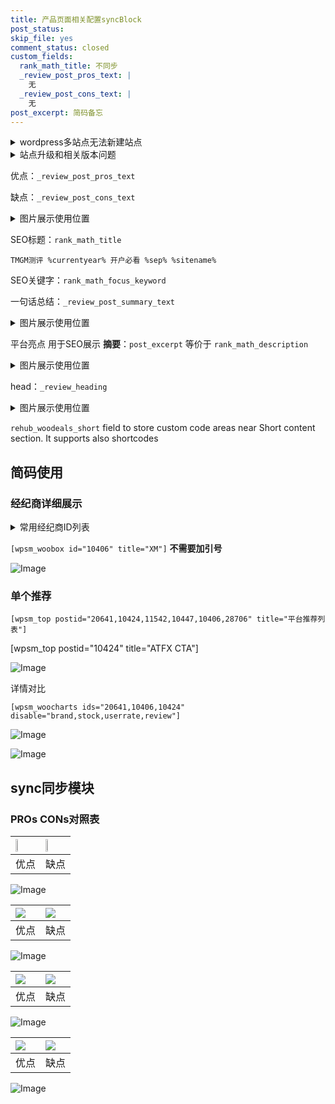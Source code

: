 ```yaml
---
title: 产品页面相关配置syncBlock
post_status: 
skip_file: yes
comment_status: closed
custom_fields:
  rank_math_title: 不同步
  _review_post_pros_text: |
    无
  _review_post_cons_text: |
    无
post_excerpt: 简码备忘
---
```

<details><summary>wordpress多站点无法新建站点</summary>

<li>和报错需要清理cookies一样的原因</li>
<li>wp-config.php里面<code>define( 'SUBDOMAIN_INSTALL', false );//子域名安装</code></li>
<li>新建子站点是用<code>define( 'SUBDOMAIN_INSTALL', true);//子域名安装</code> 完成以后，改成<code>false</code></li>
</details>

<details><summary>站点升级和相关版本问题</summary>

<p>wordpress：5.9.9
woocommerce：7.5.1
出现问题的地方：主题选项里面>><strong>Product layout >>compact style</strong></p>
<p>如何出现没有用过的字段 导致无法保存。先导出配置 然后进行修改，后面再次恢复即可。</p>
<p>出现部分字段无法显示时，需要返回默认布局后，对产品进行保存就好了。</p>
<p></p>
</details>

优点：`_review_post_pros_text`

缺点：`_review_post_cons_text`

<details><summary>图片展示使用位置</summary>

<img src="https://prod-files-secure.s3.us-west-2.amazonaws.com/39ed1227-6d7d-4570-be36-9ccd4a2c4241/f51d3d83-55d4-4bdf-9604-f37ec77ab556/Untitled.png?X-Amz-Algorithm=AWS4-HMAC-SHA256&X-Amz-Content-Sha256=UNSIGNED-PAYLOAD&X-Amz-Credential=ASIAZI2LB46646GG65IQ%2F20250330%2Fus-west-2%2Fs3%2Faws4_request&X-Amz-Date=20250330T165517Z&X-Amz-Expires=3600&X-Amz-Security-Token=IQoJb3JpZ2luX2VjECkaCXVzLXdlc3QtMiJGMEQCIDbjIV%2FLZJVQeB9xT0NogWKfamokcs0BbM51d5d%2B8rNcAiAEmee%2BIHqsjHTptvruD%2BzYm0GCd%2BcME4Xi4hVafxdegCqIBAiS%2F%2F%2F%2F%2F%2F%2F%2F%2F%2F8BEAAaDDYzNzQyMzE4MzgwNSIMkExo9XojgxGBJ5TWKtwDLdUJev7uogx2Loew5bpZMyw2vHrgsBFxbFpxYnT9Tlej9gTDdQWiWQJ54KcLoM5jBzeA9zt0TtLJtJ7zhKPBazRwftVV%2Foz9O0Qs8h9W2F3emOJgIIOlLBFqWbvjln4hTQXJ%2BPaISK165IZBs%2BxMOLtaEGE3nColt%2BVcnl%2Fj6166%2BtxBJoUhHZPTKi8x9MDVahT0M2IGFtnb285GBx9PnTmeDPSbJmMYwIRG4Abzy8ZsqdAHOv39kBCcq4s%2FPX2UkDXEhJEwBREzPlRQVL%2F5dWm21iqSgi7Df%2F0l78b6haYXF8ILd9RVc6Dop0haasqi1rjO7vDwKhTY4HNYC4kjavmvRtj85q6wH5CmVsr9u5l2zDfAn4BkgGLsOzfhMTQ%2F5lbnZSI4Qvy8hiPiXuf1tSYdvfic%2FbWaP4bAvARdFuraPoZTOymlqxzOh0tW0xO5ac9DQA3mjFvb8d%2BpIQqQhkpbycnFGy%2BgaO6cjJbywFeWzOfQTItWCaVnR%2F0JAs3HZdMVSyT6XVxG7EnRzCR0e5Oj74n6OEmja9xl2cz2MC%2BACe3E0XyavI%2Fr25sWlskV%2FqnLYH%2FdAU4cYpB4vpaqT2q0Hecqd5A%2BCuElL79JEEPAiCej9%2FoXQa9ICVcwsOylvwY6pgF9ZRDxBFLYRl9zCALeh3LEQfR3p8TtmV%2B0sZ9kqSW7pOYiRsZYpslcRqVTW%2Fe4u7iOaXBu6nkG2Y7d6XDrMU%2F64tFR6qt64cYIKcZjczgTfo1o7QnmVePIyYjXjHx7pdhPCr9sNlLjrXo%2FW8LLcstfF%2FXA3SWrOF5pdYsy6qBu%2FAnRhpnBJYlFTkQfa9vqijQoBhQ2DGO0zxC9V6gsCgNh7SPAWbUy&X-Amz-Signature=6303351f623e20ff16960c1e775793d25bd676ab88b5a40210b19c0f1952f6d7&X-Amz-SignedHeaders=host&x-id=GetObject" alt="Image">
</details>

SEO标题：`rank_math_title`

`TMGM测评 %currentyear% 开户必看 %sep% %sitename%`

SEO关键字：`rank_math_focus_keyword`

一句话总结：`_review_post_summary_text`

<details><summary>图片展示使用位置</summary>

<img src="https://prod-files-secure.s3.us-west-2.amazonaws.com/39ed1227-6d7d-4570-be36-9ccd4a2c4241/4b96a922-296c-4f4e-8630-d1c870cbce01/Untitled.png?X-Amz-Algorithm=AWS4-HMAC-SHA256&X-Amz-Content-Sha256=UNSIGNED-PAYLOAD&X-Amz-Credential=ASIAZI2LB466XKWNAU7H%2F20250330%2Fus-west-2%2Fs3%2Faws4_request&X-Amz-Date=20250330T165517Z&X-Amz-Expires=3600&X-Amz-Security-Token=IQoJb3JpZ2luX2VjECkaCXVzLXdlc3QtMiJHMEUCIECbHIxU6Fi7S%2F749XU2s7NcRSGDVldVNwHSTzWS8Tq3AiEAgukuWdhCGn9Ki3j4E0JW7lmYjNBkYtGM1hBn4k1dGYEqiAQIkv%2F%2F%2F%2F%2F%2F%2F%2F%2F%2FARAAGgw2Mzc0MjMxODM4MDUiDO%2BzRKd%2FytOA5pq8%2FCrcA2r5L3PXVV5xkzNDR4XeSP71YnS2vPep5N%2BRdf7XAgV4gHOz4lykHwpnt%2BpPqaZJOavTvJEhtsj5yEHRhb6OkCejqTZQBSovYHxcyJE35Iu7sT0xvPhwmSxrfgxse8dV39mvlb1oh0Q%2Feb%2B5D6wSn9ChF5%2BeaZAnDMYSvK0ZxS%2B9fdS%2BhANgEnuBAx07KRhJguf%2Fj2K67n7ZI0ZQKFeHZ6R33BiuVuBd82mop8f3VrfHttPKaPfLyjDm0kFVm5hZ3KBntRr6KV9IKy%2BRvmsgNFm2LR5k78T5u6jAyuhbjjWcUJkwuLSelxcgBfygozd1JIYLubibexrb36M1VgQMR1GVX9kCeS0EeM0Qjl6Q8gln3uGEdEEVVUUeUM8p0cfcuTg8IYvfpDETNT2mxgWyxBxN57pyOMaMGECrCtz7NEt1JBNuwVhS7knf7SIfpDU2GYIMQOj0gxjnUZkX388PgtpFV8qW0eWVtCeRNG6b6Yklfb6ps3MoDEZ%2B%2BStj0%2BhhkMD1ED7XQgeXnCXob%2Fgst4fSbuI109EM6977%2BzB6HD7Wb%2BrT4ybR%2Ffsv5Agj67RGzm42jJxiLNvF%2BkTe2rm%2BZbCS4ddhbvjtAsr1zWzDXGrkMK1j3Djd1WqA%2FEnNMMnspb8GOqUBrAyx%2BPl2s1vbLfGs%2Btz44ByyQxlS9kgMYnlrH4UzTpWU1IQmqhhmMFjqwVJJRM9SzxtkI%2Bf%2FFsfRv1IpVRtWn%2F9cl2%2FLTZ3%2Bjvu55SM71Il5Pz0nwAgl6p3j12ovpasSbKR%2BDDFjWZ3dr93W%2FJu4HsBS%2FiGS6YwynyGXAWtflC0Sfcr2PpT4laUQFPe%2F%2FGIrL6th1nCuzGUcRsEA2zHhSjrRMnPm&X-Amz-Signature=607067f4b06a9318fadc5fedd252239e900f7b7be949bad984e572ccde00be69&X-Amz-SignedHeaders=host&x-id=GetObject" alt="Image">
</details>

平台亮点 用于SEO展示 **摘要**：`post_excerpt`  等价于 `rank_math_description`

<details><summary>图片展示使用位置</summary>

<img src="https://prod-files-secure.s3.us-west-2.amazonaws.com/39ed1227-6d7d-4570-be36-9ccd4a2c4241/1ee11f63-b60a-4dfe-a7a7-d58ff23b5d88/Untitled.png?X-Amz-Algorithm=AWS4-HMAC-SHA256&X-Amz-Content-Sha256=UNSIGNED-PAYLOAD&X-Amz-Credential=ASIAZI2LB4663P7XJBUI%2F20250330%2Fus-west-2%2Fs3%2Faws4_request&X-Amz-Date=20250330T165517Z&X-Amz-Expires=3600&X-Amz-Security-Token=IQoJb3JpZ2luX2VjECkaCXVzLXdlc3QtMiJIMEYCIQDVkUoIlv9OQPKWmWiZJaXqn2INhq2B8gQcJjuWQW3%2BrwIhAO9qzlO6G0QjXid8718aq9JRomW7QZe77E3reBa3Ju0gKogECJL%2F%2F%2F%2F%2F%2F%2F%2F%2F%2FwEQABoMNjM3NDIzMTgzODA1IgxVviwowvDeTZEvUEAq3ANdp7opxuDM0No5Phg3ujB6JThCUmn5wmoHvC9IaS5dMwuxtya9LV5rBjDr8YOiuYDQpuTg4SbEVwnJJ1JUZEmWlXIWp7pubhUF3Xgwg0UoQ5Mnos9Rr5xWMhJlgo0MWVuloKtv4Ivj7jDwncdHIiZJbqpqkE2So7hCrDvvKf0LJM3bGg5y14NIrU8y2WhqqJbq6yCPlpDNtK6WkRLuNH%2FvgmRQyuk3Aj3r01xPVO0P3OdvuRB%2FxuCYn8hC1p0zl3zBdU09Gfy2Xqb5c7skLgmCsZ4vtIvQygrciUK9M8Ed6iY18mPUCTOod4NrLnT%2Bf968UiO7%2Fexh0V76iId4OTAOEn%2F%2FEPoaNJoQMT%2BWkWyxrUvCZgX3oWSTyMZ2tqRcDb2g9TMrGJ6d6FT29z98Tun4%2BfJiqy5CPnJIlsZdf%2FdSOH8ay9dfpeGGC0%2FPHrBsUBXidahwmwn1pRO0O6hfVv00jUv85ZB9kKGGfYBGj38THed0R%2FpVkyE9PfL4t7GSaH2K4DWlZxBD9T7m14suK0pJijAgGNpHnefWvju6RpHm3W7l0hWm46yZQBHlpIQB%2F%2FRsvXC8ua5I1s2EcjFleieXItydj4jFUE8WsbuzYAPukmBvi%2FUMIwKxBuvvhzCr7KW%2FBjqkASHEZZl3otCZv%2BDE7%2BhCz7%2Bo3wpQS9yDAxv2C1ztryNYzGTRA5nxCJLfXYpzBBGzD45n1H%2BpZ%2F9Kr9EkdIGNOIKWlbGdtyHnrS8iKL3bqu82inEgeBcZW8TbMs7dM2e%2Bewl9efJ18zRQObNG4om7td6bSjo5eEoW1%2FjQlY4ZUPG7iPvEMWeRP%2BBwkebJgVbtwTYKa4fmbw%2FWl3tFR5mPFi3cHfPq&X-Amz-Signature=e4d1f752c586df2d47a8ba73a01bfdd8cc4976dadd756276446b090273c75c1a&X-Amz-SignedHeaders=host&x-id=GetObject" alt="Image">
<img src="https://prod-files-secure.s3.us-west-2.amazonaws.com/39ed1227-6d7d-4570-be36-9ccd4a2c4241/ad4118b5-78d8-4fbe-801e-3b29b5d99c01/Untitled.png?X-Amz-Algorithm=AWS4-HMAC-SHA256&X-Amz-Content-Sha256=UNSIGNED-PAYLOAD&X-Amz-Credential=ASIAZI2LB4663P7XJBUI%2F20250330%2Fus-west-2%2Fs3%2Faws4_request&X-Amz-Date=20250330T165517Z&X-Amz-Expires=3600&X-Amz-Security-Token=IQoJb3JpZ2luX2VjECkaCXVzLXdlc3QtMiJIMEYCIQDVkUoIlv9OQPKWmWiZJaXqn2INhq2B8gQcJjuWQW3%2BrwIhAO9qzlO6G0QjXid8718aq9JRomW7QZe77E3reBa3Ju0gKogECJL%2F%2F%2F%2F%2F%2F%2F%2F%2F%2FwEQABoMNjM3NDIzMTgzODA1IgxVviwowvDeTZEvUEAq3ANdp7opxuDM0No5Phg3ujB6JThCUmn5wmoHvC9IaS5dMwuxtya9LV5rBjDr8YOiuYDQpuTg4SbEVwnJJ1JUZEmWlXIWp7pubhUF3Xgwg0UoQ5Mnos9Rr5xWMhJlgo0MWVuloKtv4Ivj7jDwncdHIiZJbqpqkE2So7hCrDvvKf0LJM3bGg5y14NIrU8y2WhqqJbq6yCPlpDNtK6WkRLuNH%2FvgmRQyuk3Aj3r01xPVO0P3OdvuRB%2FxuCYn8hC1p0zl3zBdU09Gfy2Xqb5c7skLgmCsZ4vtIvQygrciUK9M8Ed6iY18mPUCTOod4NrLnT%2Bf968UiO7%2Fexh0V76iId4OTAOEn%2F%2FEPoaNJoQMT%2BWkWyxrUvCZgX3oWSTyMZ2tqRcDb2g9TMrGJ6d6FT29z98Tun4%2BfJiqy5CPnJIlsZdf%2FdSOH8ay9dfpeGGC0%2FPHrBsUBXidahwmwn1pRO0O6hfVv00jUv85ZB9kKGGfYBGj38THed0R%2FpVkyE9PfL4t7GSaH2K4DWlZxBD9T7m14suK0pJijAgGNpHnefWvju6RpHm3W7l0hWm46yZQBHlpIQB%2F%2FRsvXC8ua5I1s2EcjFleieXItydj4jFUE8WsbuzYAPukmBvi%2FUMIwKxBuvvhzCr7KW%2FBjqkASHEZZl3otCZv%2BDE7%2BhCz7%2Bo3wpQS9yDAxv2C1ztryNYzGTRA5nxCJLfXYpzBBGzD45n1H%2BpZ%2F9Kr9EkdIGNOIKWlbGdtyHnrS8iKL3bqu82inEgeBcZW8TbMs7dM2e%2Bewl9efJ18zRQObNG4om7td6bSjo5eEoW1%2FjQlY4ZUPG7iPvEMWeRP%2BBwkebJgVbtwTYKa4fmbw%2FWl3tFR5mPFi3cHfPq&X-Amz-Signature=a3efa001052f7c5d01b9250ba30a605a546a983818abf9b3bd2d047fa994db96&X-Amz-SignedHeaders=host&x-id=GetObject" alt="Image">
<img src="https://prod-files-secure.s3.us-west-2.amazonaws.com/39ed1227-6d7d-4570-be36-9ccd4a2c4241/a38cf7c9-a79c-4b64-9e94-13589fe0758b/Untitled.png?X-Amz-Algorithm=AWS4-HMAC-SHA256&X-Amz-Content-Sha256=UNSIGNED-PAYLOAD&X-Amz-Credential=ASIAZI2LB4663P7XJBUI%2F20250330%2Fus-west-2%2Fs3%2Faws4_request&X-Amz-Date=20250330T165517Z&X-Amz-Expires=3600&X-Amz-Security-Token=IQoJb3JpZ2luX2VjECkaCXVzLXdlc3QtMiJIMEYCIQDVkUoIlv9OQPKWmWiZJaXqn2INhq2B8gQcJjuWQW3%2BrwIhAO9qzlO6G0QjXid8718aq9JRomW7QZe77E3reBa3Ju0gKogECJL%2F%2F%2F%2F%2F%2F%2F%2F%2F%2FwEQABoMNjM3NDIzMTgzODA1IgxVviwowvDeTZEvUEAq3ANdp7opxuDM0No5Phg3ujB6JThCUmn5wmoHvC9IaS5dMwuxtya9LV5rBjDr8YOiuYDQpuTg4SbEVwnJJ1JUZEmWlXIWp7pubhUF3Xgwg0UoQ5Mnos9Rr5xWMhJlgo0MWVuloKtv4Ivj7jDwncdHIiZJbqpqkE2So7hCrDvvKf0LJM3bGg5y14NIrU8y2WhqqJbq6yCPlpDNtK6WkRLuNH%2FvgmRQyuk3Aj3r01xPVO0P3OdvuRB%2FxuCYn8hC1p0zl3zBdU09Gfy2Xqb5c7skLgmCsZ4vtIvQygrciUK9M8Ed6iY18mPUCTOod4NrLnT%2Bf968UiO7%2Fexh0V76iId4OTAOEn%2F%2FEPoaNJoQMT%2BWkWyxrUvCZgX3oWSTyMZ2tqRcDb2g9TMrGJ6d6FT29z98Tun4%2BfJiqy5CPnJIlsZdf%2FdSOH8ay9dfpeGGC0%2FPHrBsUBXidahwmwn1pRO0O6hfVv00jUv85ZB9kKGGfYBGj38THed0R%2FpVkyE9PfL4t7GSaH2K4DWlZxBD9T7m14suK0pJijAgGNpHnefWvju6RpHm3W7l0hWm46yZQBHlpIQB%2F%2FRsvXC8ua5I1s2EcjFleieXItydj4jFUE8WsbuzYAPukmBvi%2FUMIwKxBuvvhzCr7KW%2FBjqkASHEZZl3otCZv%2BDE7%2BhCz7%2Bo3wpQS9yDAxv2C1ztryNYzGTRA5nxCJLfXYpzBBGzD45n1H%2BpZ%2F9Kr9EkdIGNOIKWlbGdtyHnrS8iKL3bqu82inEgeBcZW8TbMs7dM2e%2Bewl9efJ18zRQObNG4om7td6bSjo5eEoW1%2FjQlY4ZUPG7iPvEMWeRP%2BBwkebJgVbtwTYKa4fmbw%2FWl3tFR5mPFi3cHfPq&X-Amz-Signature=5a17f7ae5fead4e26bf027cfcfe154631d1c9799283fdcba5d5218592c743374&X-Amz-SignedHeaders=host&x-id=GetObject" alt="Image">
<img src="https://prod-files-secure.s3.us-west-2.amazonaws.com/39ed1227-6d7d-4570-be36-9ccd4a2c4241/7da6fc1e-d2ac-42ae-8c75-cb5749aa18f6/Untitled.png?X-Amz-Algorithm=AWS4-HMAC-SHA256&X-Amz-Content-Sha256=UNSIGNED-PAYLOAD&X-Amz-Credential=ASIAZI2LB4663P7XJBUI%2F20250330%2Fus-west-2%2Fs3%2Faws4_request&X-Amz-Date=20250330T165517Z&X-Amz-Expires=3600&X-Amz-Security-Token=IQoJb3JpZ2luX2VjECkaCXVzLXdlc3QtMiJIMEYCIQDVkUoIlv9OQPKWmWiZJaXqn2INhq2B8gQcJjuWQW3%2BrwIhAO9qzlO6G0QjXid8718aq9JRomW7QZe77E3reBa3Ju0gKogECJL%2F%2F%2F%2F%2F%2F%2F%2F%2F%2FwEQABoMNjM3NDIzMTgzODA1IgxVviwowvDeTZEvUEAq3ANdp7opxuDM0No5Phg3ujB6JThCUmn5wmoHvC9IaS5dMwuxtya9LV5rBjDr8YOiuYDQpuTg4SbEVwnJJ1JUZEmWlXIWp7pubhUF3Xgwg0UoQ5Mnos9Rr5xWMhJlgo0MWVuloKtv4Ivj7jDwncdHIiZJbqpqkE2So7hCrDvvKf0LJM3bGg5y14NIrU8y2WhqqJbq6yCPlpDNtK6WkRLuNH%2FvgmRQyuk3Aj3r01xPVO0P3OdvuRB%2FxuCYn8hC1p0zl3zBdU09Gfy2Xqb5c7skLgmCsZ4vtIvQygrciUK9M8Ed6iY18mPUCTOod4NrLnT%2Bf968UiO7%2Fexh0V76iId4OTAOEn%2F%2FEPoaNJoQMT%2BWkWyxrUvCZgX3oWSTyMZ2tqRcDb2g9TMrGJ6d6FT29z98Tun4%2BfJiqy5CPnJIlsZdf%2FdSOH8ay9dfpeGGC0%2FPHrBsUBXidahwmwn1pRO0O6hfVv00jUv85ZB9kKGGfYBGj38THed0R%2FpVkyE9PfL4t7GSaH2K4DWlZxBD9T7m14suK0pJijAgGNpHnefWvju6RpHm3W7l0hWm46yZQBHlpIQB%2F%2FRsvXC8ua5I1s2EcjFleieXItydj4jFUE8WsbuzYAPukmBvi%2FUMIwKxBuvvhzCr7KW%2FBjqkASHEZZl3otCZv%2BDE7%2BhCz7%2Bo3wpQS9yDAxv2C1ztryNYzGTRA5nxCJLfXYpzBBGzD45n1H%2BpZ%2F9Kr9EkdIGNOIKWlbGdtyHnrS8iKL3bqu82inEgeBcZW8TbMs7dM2e%2Bewl9efJ18zRQObNG4om7td6bSjo5eEoW1%2FjQlY4ZUPG7iPvEMWeRP%2BBwkebJgVbtwTYKa4fmbw%2FWl3tFR5mPFi3cHfPq&X-Amz-Signature=1fb94eaa4df1805bf2b173ed53ae61cfe15ae651d4f5b1f9456e4bb3a6aa2fd5&X-Amz-SignedHeaders=host&x-id=GetObject" alt="Image">
<img src="https://prod-files-secure.s3.us-west-2.amazonaws.com/39ed1227-6d7d-4570-be36-9ccd4a2c4241/7e97f40a-eaee-47f5-b2f9-475f96808fa7/Untitled.png?X-Amz-Algorithm=AWS4-HMAC-SHA256&X-Amz-Content-Sha256=UNSIGNED-PAYLOAD&X-Amz-Credential=ASIAZI2LB4663P7XJBUI%2F20250330%2Fus-west-2%2Fs3%2Faws4_request&X-Amz-Date=20250330T165517Z&X-Amz-Expires=3600&X-Amz-Security-Token=IQoJb3JpZ2luX2VjECkaCXVzLXdlc3QtMiJIMEYCIQDVkUoIlv9OQPKWmWiZJaXqn2INhq2B8gQcJjuWQW3%2BrwIhAO9qzlO6G0QjXid8718aq9JRomW7QZe77E3reBa3Ju0gKogECJL%2F%2F%2F%2F%2F%2F%2F%2F%2F%2FwEQABoMNjM3NDIzMTgzODA1IgxVviwowvDeTZEvUEAq3ANdp7opxuDM0No5Phg3ujB6JThCUmn5wmoHvC9IaS5dMwuxtya9LV5rBjDr8YOiuYDQpuTg4SbEVwnJJ1JUZEmWlXIWp7pubhUF3Xgwg0UoQ5Mnos9Rr5xWMhJlgo0MWVuloKtv4Ivj7jDwncdHIiZJbqpqkE2So7hCrDvvKf0LJM3bGg5y14NIrU8y2WhqqJbq6yCPlpDNtK6WkRLuNH%2FvgmRQyuk3Aj3r01xPVO0P3OdvuRB%2FxuCYn8hC1p0zl3zBdU09Gfy2Xqb5c7skLgmCsZ4vtIvQygrciUK9M8Ed6iY18mPUCTOod4NrLnT%2Bf968UiO7%2Fexh0V76iId4OTAOEn%2F%2FEPoaNJoQMT%2BWkWyxrUvCZgX3oWSTyMZ2tqRcDb2g9TMrGJ6d6FT29z98Tun4%2BfJiqy5CPnJIlsZdf%2FdSOH8ay9dfpeGGC0%2FPHrBsUBXidahwmwn1pRO0O6hfVv00jUv85ZB9kKGGfYBGj38THed0R%2FpVkyE9PfL4t7GSaH2K4DWlZxBD9T7m14suK0pJijAgGNpHnefWvju6RpHm3W7l0hWm46yZQBHlpIQB%2F%2FRsvXC8ua5I1s2EcjFleieXItydj4jFUE8WsbuzYAPukmBvi%2FUMIwKxBuvvhzCr7KW%2FBjqkASHEZZl3otCZv%2BDE7%2BhCz7%2Bo3wpQS9yDAxv2C1ztryNYzGTRA5nxCJLfXYpzBBGzD45n1H%2BpZ%2F9Kr9EkdIGNOIKWlbGdtyHnrS8iKL3bqu82inEgeBcZW8TbMs7dM2e%2Bewl9efJ18zRQObNG4om7td6bSjo5eEoW1%2FjQlY4ZUPG7iPvEMWeRP%2BBwkebJgVbtwTYKa4fmbw%2FWl3tFR5mPFi3cHfPq&X-Amz-Signature=d98c24feb126127a7ec9d51472513287c597fb4cb96b29e6d119bb655a84c46c&X-Amz-SignedHeaders=host&x-id=GetObject" alt="Image">
</details>

head：`_review_heading`

<details><summary>图片展示使用位置</summary>

<img src="https://prod-files-secure.s3.us-west-2.amazonaws.com/39ed1227-6d7d-4570-be36-9ccd4a2c4241/3a4650ad-9887-415c-889a-edd51fa54f27/Untitled.png?X-Amz-Algorithm=AWS4-HMAC-SHA256&X-Amz-Content-Sha256=UNSIGNED-PAYLOAD&X-Amz-Credential=ASIAZI2LB466XO2HQYLL%2F20250330%2Fus-west-2%2Fs3%2Faws4_request&X-Amz-Date=20250330T165518Z&X-Amz-Expires=3600&X-Amz-Security-Token=IQoJb3JpZ2luX2VjECkaCXVzLXdlc3QtMiJHMEUCIC5LbO4z4xv%2BcsChf%2BBqsYVq2UvrGMOPsOxxyPkWnhvTAiEAu7%2BU8OmqESPz08ws7xhfUOlu%2F1ke6a3xWQFapOhas5kqiAQIkv%2F%2F%2F%2F%2F%2F%2F%2F%2F%2FARAAGgw2Mzc0MjMxODM4MDUiDHOKR3g2iL%2F6iRirHCrcA7SKNdXL60y4e3eTjc%2F6SMkjABFcO6oKARToA12Gl9YxX3FJ6JLIvGABueeQ6wtPdejiYiStGhURoGEUVg%2BEcVjqV7CckQwMaBI4gWLWqKYEfgWMAlbU8pEx7fHaAVsNXHF%2BmH7p%2B4DtcNu6vb2%2BjGKc1afPVJxAhWbdS1imwoNMAW1OhHANPrWeabzY%2FgYvzHd1GmxhT8V8K%2FKQvqlG%2F%2FfollFppoHjQr5kDIt0KG0eP%2BaCcnthEGyVqaQ7RFmO1W0QcI3Ei4jwwnJdpR8FskaAVKOayp7oOuggO1x8AVbt3h3ycJyLnUl94UrZ34i%2B2Q4zCKYlA1KlyL0pxj%2BKFCd7HDhcD14nyWboPXOGVZV1gduJ3%2BbCNaHb1L8hZapEWmAqxd4LFrGPxOdOInyJ%2BfagsIA4Vc8pt5LhNsLhf4t%2FF%2FkOnIidpo32oT64anfrnVWXA3TjcQ7k4lxojHe5hWwgMowbDZ2eyy8Y8WQ0LmfkfnSU67uyiet2JHS7Z%2FUv6GkD1aDGx0SuaCIhKNbWvb2XweJE3Es5mjT%2FDjWXMOWeQWqCN9m%2FJlTKcP3CwemCcizl%2FRxEStdf5VB1jMfyDvKOfKpa%2FzUncJhoKzxzrEPcdyem7j8Om7EnGbUPMOLspb8GOqUBp9%2FqjiNl8XKWVDyCLid1eEx6izltATqwwxUVQxvJQ5XX%2BOZqtNHlPDVHf%2FpjemvEGbunSXVkiK6H4d5XLe%2FcIJ%2FgKIAiA6KGtcyAKV3SWz8KsiISxqk5xUKTpMNBsPcNfOqmbSqQzU69t4XPLd6VZbPY6Gej%2BOCwLb6h5Mk4YsaoKAr1QVeaNmvN%2FgbVWkNjj%2FTfXr%2F%2B0S7Y03RNnFzuvnhp%2FaE9&X-Amz-Signature=be0fd2c7ef06e4e1a92af8674553955f76b2f67caf76430cb689e08237751491&X-Amz-SignedHeaders=host&x-id=GetObject" alt="Image">
</details>

`rehub_woodeals_short`	field to store custom code areas near Short content section. It supports also shortcodes



## 简码使用

### 经纪商详细展示

<details><summary>常用经纪商ID列表</summary>

<pre><code class="php">嘉盛 ===> 20641  [wpsm_woobox id="20641" title="嘉盛"]
易信easymarkets ===> 11542  [wpsm_woobox id="11542" title="易信easymarkets"]
ATFX外汇 ===> 10424  [wpsm_woobox id="10424" title="ATFX"]
XM ===> 10406  [wpsm_woobox id="10406" title="XM"]
TMGM ===> 29622  [wpsm_woobox id="29622" title="TMGM"]
HYCM ===> 10447  [wpsm_woobox id="10447" title="HYCM"]
fpmarkets澳福外汇 ===> 20639  [wpsm_woobox id="20639" title="fpmarkets澳福外汇"]</code></pre>
</details>

`[wpsm_woobox id="10406" title="XM"]` **不需要加引号**

![Image](https://prod-files-secure.s3.us-west-2.amazonaws.com/39ed1227-6d7d-4570-be36-9ccd4a2c4241/4f898f9d-0fa7-4e43-acd3-ac6bc7be575a/Untitled.png?X-Amz-Algorithm=AWS4-HMAC-SHA256&X-Amz-Content-Sha256=UNSIGNED-PAYLOAD&X-Amz-Credential=ASIAZI2LB466XTKOCJDU%2F20250330%2Fus-west-2%2Fs3%2Faws4_request&X-Amz-Date=20250330T165516Z&X-Amz-Expires=3600&X-Amz-Security-Token=IQoJb3JpZ2luX2VjECkaCXVzLXdlc3QtMiJHMEUCIQDIcFs4uN2bZiLw%2BS4b8CwQkvtFSBEp9mqbZqVorg7rsQIgGR4fhb%2BEbB6ujDte%2FOvlPFlGBudmsCBz4bRQRULp4a8qiAQIkv%2F%2F%2F%2F%2F%2F%2F%2F%2F%2FARAAGgw2Mzc0MjMxODM4MDUiDDVdurwew8GAuEh7ISrcA%2FPwjTKb2UN%2BQZwaynbsvD%2Fv3pyCWKMgg%2BWjDdLkJU0wB1%2BlUHE1eR71Okl0IyGhrwPpwAfJOBkcpgTz7EKbIEYMrTCSgO9RdtqsWLjSHKdMUO2UQnmx3k1QMMpxET5tE%2Bp44V6sqDxDGwwMYBHHNL4FTaSFGsxOXKfb3arzWdOLO06NoWcAms15j7fFwefBZNQ4yIWYi3wKfP5eCxolLQC%2B4G0f%2F1CgxfUVHEkP8UIH2ZhgBX4HNbZprp957VWZnA8qQsOD8dauoDs4dqisD1fdeqrKXjJ91qGbdOyWdEeCzzie0Wuw7iFXDis2ZqxhFjt4a38T4Y5ODaeEUgYhpHpsWF0BzE8%2Bca7u2B0BXUOvZ3UsajmmxZsP34CJJrwxEBmEE8ff0DzUo%2BkScYLiFt9i6cVssIH7m%2FqEH5ff7PaqToMv16KZvnIz%2Fx3Ofqy%2BVvpr1rWTmIt0Q6Mt69TwzVxus5U6Y9j3bXl8jp127x%2BQ%2FMjI%2FFHviWALGLpILt5Jk4oXh1NZAldJnbZWE5%2FXeHR%2F5WFMMK2ClrKOaGcEqvhaU8e465pCS1nuFkfU6w6prQSuEr0D67hNS9otxeDx2nhv5x5HvVOHNLrxMZkRd%2BNLb0CRyQVnjEyDbRLCMLTspb8GOqUBplbxG6Vj9DiqMoCEGPJoblwAvd0k8j6ssultpwJrAL5xWOxFXGfaM5A7KcTqMFI%2F95so%2BgOsa%2FElC%2BbSUcdQhx%2B7X5KbYFBmity5ZbBjCCOXGqxxS8bn3AaVHKSyfRp7wdkKmhsWGcWIn403nrMNLDx%2FKoNX7MhVJkkBFiUWo2O9vWiBw%2BGda21hJFgMnCs7jdG5T2piYYXaPbqjDLPVhF7pPAxu&X-Amz-Signature=2af32111426198602b7d8e6cdf39a01d18fc07c822d10537d09c1217235f4298&X-Amz-SignedHeaders=host&x-id=GetObject)

### 单个推荐
`[wpsm_top postid="20641,10424,11542,10447,10406,28706" title="平台推荐列表"]`

[wpsm_top postid="10424" title="ATFX CTA"]

![Image](https://prod-files-secure.s3.us-west-2.amazonaws.com/39ed1227-6d7d-4570-be36-9ccd4a2c4241/5ac620dc-51a8-48b6-b55d-91f47299193c/Untitled.png?X-Amz-Algorithm=AWS4-HMAC-SHA256&X-Amz-Content-Sha256=UNSIGNED-PAYLOAD&X-Amz-Credential=ASIAZI2LB466XTKOCJDU%2F20250330%2Fus-west-2%2Fs3%2Faws4_request&X-Amz-Date=20250330T165516Z&X-Amz-Expires=3600&X-Amz-Security-Token=IQoJb3JpZ2luX2VjECkaCXVzLXdlc3QtMiJHMEUCIQDIcFs4uN2bZiLw%2BS4b8CwQkvtFSBEp9mqbZqVorg7rsQIgGR4fhb%2BEbB6ujDte%2FOvlPFlGBudmsCBz4bRQRULp4a8qiAQIkv%2F%2F%2F%2F%2F%2F%2F%2F%2F%2FARAAGgw2Mzc0MjMxODM4MDUiDDVdurwew8GAuEh7ISrcA%2FPwjTKb2UN%2BQZwaynbsvD%2Fv3pyCWKMgg%2BWjDdLkJU0wB1%2BlUHE1eR71Okl0IyGhrwPpwAfJOBkcpgTz7EKbIEYMrTCSgO9RdtqsWLjSHKdMUO2UQnmx3k1QMMpxET5tE%2Bp44V6sqDxDGwwMYBHHNL4FTaSFGsxOXKfb3arzWdOLO06NoWcAms15j7fFwefBZNQ4yIWYi3wKfP5eCxolLQC%2B4G0f%2F1CgxfUVHEkP8UIH2ZhgBX4HNbZprp957VWZnA8qQsOD8dauoDs4dqisD1fdeqrKXjJ91qGbdOyWdEeCzzie0Wuw7iFXDis2ZqxhFjt4a38T4Y5ODaeEUgYhpHpsWF0BzE8%2Bca7u2B0BXUOvZ3UsajmmxZsP34CJJrwxEBmEE8ff0DzUo%2BkScYLiFt9i6cVssIH7m%2FqEH5ff7PaqToMv16KZvnIz%2Fx3Ofqy%2BVvpr1rWTmIt0Q6Mt69TwzVxus5U6Y9j3bXl8jp127x%2BQ%2FMjI%2FFHviWALGLpILt5Jk4oXh1NZAldJnbZWE5%2FXeHR%2F5WFMMK2ClrKOaGcEqvhaU8e465pCS1nuFkfU6w6prQSuEr0D67hNS9otxeDx2nhv5x5HvVOHNLrxMZkRd%2BNLb0CRyQVnjEyDbRLCMLTspb8GOqUBplbxG6Vj9DiqMoCEGPJoblwAvd0k8j6ssultpwJrAL5xWOxFXGfaM5A7KcTqMFI%2F95so%2BgOsa%2FElC%2BbSUcdQhx%2B7X5KbYFBmity5ZbBjCCOXGqxxS8bn3AaVHKSyfRp7wdkKmhsWGcWIn403nrMNLDx%2FKoNX7MhVJkkBFiUWo2O9vWiBw%2BGda21hJFgMnCs7jdG5T2piYYXaPbqjDLPVhF7pPAxu&X-Amz-Signature=fc8175a17b78b67913cf77baf612031305339b41a07054741511a279134900d5&X-Amz-SignedHeaders=host&x-id=GetObject)

详情对比

`[wpsm_woocharts ids="20641,10406,10424" disable="brand,stock,userrate,review"]`

![Image](https://prod-files-secure.s3.us-west-2.amazonaws.com/39ed1227-6d7d-4570-be36-9ccd4a2c4241/bf3ba45f-b9f3-4295-8aef-b4a495fd25f4/Untitled.png?X-Amz-Algorithm=AWS4-HMAC-SHA256&X-Amz-Content-Sha256=UNSIGNED-PAYLOAD&X-Amz-Credential=ASIAZI2LB466XTKOCJDU%2F20250330%2Fus-west-2%2Fs3%2Faws4_request&X-Amz-Date=20250330T165516Z&X-Amz-Expires=3600&X-Amz-Security-Token=IQoJb3JpZ2luX2VjECkaCXVzLXdlc3QtMiJHMEUCIQDIcFs4uN2bZiLw%2BS4b8CwQkvtFSBEp9mqbZqVorg7rsQIgGR4fhb%2BEbB6ujDte%2FOvlPFlGBudmsCBz4bRQRULp4a8qiAQIkv%2F%2F%2F%2F%2F%2F%2F%2F%2F%2FARAAGgw2Mzc0MjMxODM4MDUiDDVdurwew8GAuEh7ISrcA%2FPwjTKb2UN%2BQZwaynbsvD%2Fv3pyCWKMgg%2BWjDdLkJU0wB1%2BlUHE1eR71Okl0IyGhrwPpwAfJOBkcpgTz7EKbIEYMrTCSgO9RdtqsWLjSHKdMUO2UQnmx3k1QMMpxET5tE%2Bp44V6sqDxDGwwMYBHHNL4FTaSFGsxOXKfb3arzWdOLO06NoWcAms15j7fFwefBZNQ4yIWYi3wKfP5eCxolLQC%2B4G0f%2F1CgxfUVHEkP8UIH2ZhgBX4HNbZprp957VWZnA8qQsOD8dauoDs4dqisD1fdeqrKXjJ91qGbdOyWdEeCzzie0Wuw7iFXDis2ZqxhFjt4a38T4Y5ODaeEUgYhpHpsWF0BzE8%2Bca7u2B0BXUOvZ3UsajmmxZsP34CJJrwxEBmEE8ff0DzUo%2BkScYLiFt9i6cVssIH7m%2FqEH5ff7PaqToMv16KZvnIz%2Fx3Ofqy%2BVvpr1rWTmIt0Q6Mt69TwzVxus5U6Y9j3bXl8jp127x%2BQ%2FMjI%2FFHviWALGLpILt5Jk4oXh1NZAldJnbZWE5%2FXeHR%2F5WFMMK2ClrKOaGcEqvhaU8e465pCS1nuFkfU6w6prQSuEr0D67hNS9otxeDx2nhv5x5HvVOHNLrxMZkRd%2BNLb0CRyQVnjEyDbRLCMLTspb8GOqUBplbxG6Vj9DiqMoCEGPJoblwAvd0k8j6ssultpwJrAL5xWOxFXGfaM5A7KcTqMFI%2F95so%2BgOsa%2FElC%2BbSUcdQhx%2B7X5KbYFBmity5ZbBjCCOXGqxxS8bn3AaVHKSyfRp7wdkKmhsWGcWIn403nrMNLDx%2FKoNX7MhVJkkBFiUWo2O9vWiBw%2BGda21hJFgMnCs7jdG5T2piYYXaPbqjDLPVhF7pPAxu&X-Amz-Signature=6858e6b47410c8fb9df216f7707d575a01e93c84111dbd31243d7a2223eb1682&X-Amz-SignedHeaders=host&x-id=GetObject)

![Image](https://prod-files-secure.s3.us-west-2.amazonaws.com/39ed1227-6d7d-4570-be36-9ccd4a2c4241/30bc56ef-f383-4b48-9768-2ebc9e436ec0/Untitled.png?X-Amz-Algorithm=AWS4-HMAC-SHA256&X-Amz-Content-Sha256=UNSIGNED-PAYLOAD&X-Amz-Credential=ASIAZI2LB466XTKOCJDU%2F20250330%2Fus-west-2%2Fs3%2Faws4_request&X-Amz-Date=20250330T165516Z&X-Amz-Expires=3600&X-Amz-Security-Token=IQoJb3JpZ2luX2VjECkaCXVzLXdlc3QtMiJHMEUCIQDIcFs4uN2bZiLw%2BS4b8CwQkvtFSBEp9mqbZqVorg7rsQIgGR4fhb%2BEbB6ujDte%2FOvlPFlGBudmsCBz4bRQRULp4a8qiAQIkv%2F%2F%2F%2F%2F%2F%2F%2F%2F%2FARAAGgw2Mzc0MjMxODM4MDUiDDVdurwew8GAuEh7ISrcA%2FPwjTKb2UN%2BQZwaynbsvD%2Fv3pyCWKMgg%2BWjDdLkJU0wB1%2BlUHE1eR71Okl0IyGhrwPpwAfJOBkcpgTz7EKbIEYMrTCSgO9RdtqsWLjSHKdMUO2UQnmx3k1QMMpxET5tE%2Bp44V6sqDxDGwwMYBHHNL4FTaSFGsxOXKfb3arzWdOLO06NoWcAms15j7fFwefBZNQ4yIWYi3wKfP5eCxolLQC%2B4G0f%2F1CgxfUVHEkP8UIH2ZhgBX4HNbZprp957VWZnA8qQsOD8dauoDs4dqisD1fdeqrKXjJ91qGbdOyWdEeCzzie0Wuw7iFXDis2ZqxhFjt4a38T4Y5ODaeEUgYhpHpsWF0BzE8%2Bca7u2B0BXUOvZ3UsajmmxZsP34CJJrwxEBmEE8ff0DzUo%2BkScYLiFt9i6cVssIH7m%2FqEH5ff7PaqToMv16KZvnIz%2Fx3Ofqy%2BVvpr1rWTmIt0Q6Mt69TwzVxus5U6Y9j3bXl8jp127x%2BQ%2FMjI%2FFHviWALGLpILt5Jk4oXh1NZAldJnbZWE5%2FXeHR%2F5WFMMK2ClrKOaGcEqvhaU8e465pCS1nuFkfU6w6prQSuEr0D67hNS9otxeDx2nhv5x5HvVOHNLrxMZkRd%2BNLb0CRyQVnjEyDbRLCMLTspb8GOqUBplbxG6Vj9DiqMoCEGPJoblwAvd0k8j6ssultpwJrAL5xWOxFXGfaM5A7KcTqMFI%2F95so%2BgOsa%2FElC%2BbSUcdQhx%2B7X5KbYFBmity5ZbBjCCOXGqxxS8bn3AaVHKSyfRp7wdkKmhsWGcWIn403nrMNLDx%2FKoNX7MhVJkkBFiUWo2O9vWiBw%2BGda21hJFgMnCs7jdG5T2piYYXaPbqjDLPVhF7pPAxu&X-Amz-Signature=624e516fcb3baac15f0c60da97eba664a4858ac252f535eb1cae2a64a6f7c680&X-Amz-SignedHeaders=host&x-id=GetObject)

## sync同步模块

### PROs CONs对照表

| <img src="https://cdn.ifttt.fun/gh/jarlin8/OSS@main/icons/customize/pros.svg" height="auto" width="37.3%"> | <img src="https://cdn.ifttt.fun/gh/jarlin8/OSS@main/icons/customize/cons.svg" height="auto" width="28.8%"> |
| :--- | :--- |
| 优点 | 缺点 |

![Image](https://prod-files-secure.s3.us-west-2.amazonaws.com/39ed1227-6d7d-4570-be36-9ccd4a2c4241/8742b755-dfb5-4004-9a5f-d6e561664bd8/Untitled.png?X-Amz-Algorithm=AWS4-HMAC-SHA256&X-Amz-Content-Sha256=UNSIGNED-PAYLOAD&X-Amz-Credential=ASIAZI2LB466XTKOCJDU%2F20250330%2Fus-west-2%2Fs3%2Faws4_request&X-Amz-Date=20250330T165516Z&X-Amz-Expires=3600&X-Amz-Security-Token=IQoJb3JpZ2luX2VjECkaCXVzLXdlc3QtMiJHMEUCIQDIcFs4uN2bZiLw%2BS4b8CwQkvtFSBEp9mqbZqVorg7rsQIgGR4fhb%2BEbB6ujDte%2FOvlPFlGBudmsCBz4bRQRULp4a8qiAQIkv%2F%2F%2F%2F%2F%2F%2F%2F%2F%2FARAAGgw2Mzc0MjMxODM4MDUiDDVdurwew8GAuEh7ISrcA%2FPwjTKb2UN%2BQZwaynbsvD%2Fv3pyCWKMgg%2BWjDdLkJU0wB1%2BlUHE1eR71Okl0IyGhrwPpwAfJOBkcpgTz7EKbIEYMrTCSgO9RdtqsWLjSHKdMUO2UQnmx3k1QMMpxET5tE%2Bp44V6sqDxDGwwMYBHHNL4FTaSFGsxOXKfb3arzWdOLO06NoWcAms15j7fFwefBZNQ4yIWYi3wKfP5eCxolLQC%2B4G0f%2F1CgxfUVHEkP8UIH2ZhgBX4HNbZprp957VWZnA8qQsOD8dauoDs4dqisD1fdeqrKXjJ91qGbdOyWdEeCzzie0Wuw7iFXDis2ZqxhFjt4a38T4Y5ODaeEUgYhpHpsWF0BzE8%2Bca7u2B0BXUOvZ3UsajmmxZsP34CJJrwxEBmEE8ff0DzUo%2BkScYLiFt9i6cVssIH7m%2FqEH5ff7PaqToMv16KZvnIz%2Fx3Ofqy%2BVvpr1rWTmIt0Q6Mt69TwzVxus5U6Y9j3bXl8jp127x%2BQ%2FMjI%2FFHviWALGLpILt5Jk4oXh1NZAldJnbZWE5%2FXeHR%2F5WFMMK2ClrKOaGcEqvhaU8e465pCS1nuFkfU6w6prQSuEr0D67hNS9otxeDx2nhv5x5HvVOHNLrxMZkRd%2BNLb0CRyQVnjEyDbRLCMLTspb8GOqUBplbxG6Vj9DiqMoCEGPJoblwAvd0k8j6ssultpwJrAL5xWOxFXGfaM5A7KcTqMFI%2F95so%2BgOsa%2FElC%2BbSUcdQhx%2B7X5KbYFBmity5ZbBjCCOXGqxxS8bn3AaVHKSyfRp7wdkKmhsWGcWIn403nrMNLDx%2FKoNX7MhVJkkBFiUWo2O9vWiBw%2BGda21hJFgMnCs7jdG5T2piYYXaPbqjDLPVhF7pPAxu&X-Amz-Signature=7f201242341aacc4d45d26a63165e242ac9325a9b247fe9170d5a2039bbb9d1e&X-Amz-SignedHeaders=host&x-id=GetObject)

| <img src="https://cdn.ifttt.fun/gh/jarlin8/OSS@main/icons/customize/pros1.svg" height="auto"> | <img src="https://cdn.ifttt.fun/gh/jarlin8/OSS@main/icons/customize/cons1.svg" height="auto"> |
| :--- | :--- |
| 优点 | 缺点 |

![Image](https://prod-files-secure.s3.us-west-2.amazonaws.com/39ed1227-6d7d-4570-be36-9ccd4a2c4241/806358f8-c9c4-4e17-bb35-c6c76a5397a5/Untitled.png?X-Amz-Algorithm=AWS4-HMAC-SHA256&X-Amz-Content-Sha256=UNSIGNED-PAYLOAD&X-Amz-Credential=ASIAZI2LB466XTKOCJDU%2F20250330%2Fus-west-2%2Fs3%2Faws4_request&X-Amz-Date=20250330T165516Z&X-Amz-Expires=3600&X-Amz-Security-Token=IQoJb3JpZ2luX2VjECkaCXVzLXdlc3QtMiJHMEUCIQDIcFs4uN2bZiLw%2BS4b8CwQkvtFSBEp9mqbZqVorg7rsQIgGR4fhb%2BEbB6ujDte%2FOvlPFlGBudmsCBz4bRQRULp4a8qiAQIkv%2F%2F%2F%2F%2F%2F%2F%2F%2F%2FARAAGgw2Mzc0MjMxODM4MDUiDDVdurwew8GAuEh7ISrcA%2FPwjTKb2UN%2BQZwaynbsvD%2Fv3pyCWKMgg%2BWjDdLkJU0wB1%2BlUHE1eR71Okl0IyGhrwPpwAfJOBkcpgTz7EKbIEYMrTCSgO9RdtqsWLjSHKdMUO2UQnmx3k1QMMpxET5tE%2Bp44V6sqDxDGwwMYBHHNL4FTaSFGsxOXKfb3arzWdOLO06NoWcAms15j7fFwefBZNQ4yIWYi3wKfP5eCxolLQC%2B4G0f%2F1CgxfUVHEkP8UIH2ZhgBX4HNbZprp957VWZnA8qQsOD8dauoDs4dqisD1fdeqrKXjJ91qGbdOyWdEeCzzie0Wuw7iFXDis2ZqxhFjt4a38T4Y5ODaeEUgYhpHpsWF0BzE8%2Bca7u2B0BXUOvZ3UsajmmxZsP34CJJrwxEBmEE8ff0DzUo%2BkScYLiFt9i6cVssIH7m%2FqEH5ff7PaqToMv16KZvnIz%2Fx3Ofqy%2BVvpr1rWTmIt0Q6Mt69TwzVxus5U6Y9j3bXl8jp127x%2BQ%2FMjI%2FFHviWALGLpILt5Jk4oXh1NZAldJnbZWE5%2FXeHR%2F5WFMMK2ClrKOaGcEqvhaU8e465pCS1nuFkfU6w6prQSuEr0D67hNS9otxeDx2nhv5x5HvVOHNLrxMZkRd%2BNLb0CRyQVnjEyDbRLCMLTspb8GOqUBplbxG6Vj9DiqMoCEGPJoblwAvd0k8j6ssultpwJrAL5xWOxFXGfaM5A7KcTqMFI%2F95so%2BgOsa%2FElC%2BbSUcdQhx%2B7X5KbYFBmity5ZbBjCCOXGqxxS8bn3AaVHKSyfRp7wdkKmhsWGcWIn403nrMNLDx%2FKoNX7MhVJkkBFiUWo2O9vWiBw%2BGda21hJFgMnCs7jdG5T2piYYXaPbqjDLPVhF7pPAxu&X-Amz-Signature=1072f8ba3aaafb5c2746cbf14f2afba4775b139b521be69cb228bdcab9c71699&X-Amz-SignedHeaders=host&x-id=GetObject)

| <img src="https://cdn.ifttt.fun/gh/jarlin8/OSS@main/icons/customize/pros2.svg" height="auto"> | <img src="https://cdn.ifttt.fun/gh/jarlin8/OSS@main/icons/customize/cons2.svg" height="auto"> |
| :--- | :--- |
| 优点 | 缺点 |

![Image](https://prod-files-secure.s3.us-west-2.amazonaws.com/39ed1227-6d7d-4570-be36-9ccd4a2c4241/a9245ec9-70dd-4005-b534-0d54315fc5f3/Untitled.png?X-Amz-Algorithm=AWS4-HMAC-SHA256&X-Amz-Content-Sha256=UNSIGNED-PAYLOAD&X-Amz-Credential=ASIAZI2LB466XTKOCJDU%2F20250330%2Fus-west-2%2Fs3%2Faws4_request&X-Amz-Date=20250330T165516Z&X-Amz-Expires=3600&X-Amz-Security-Token=IQoJb3JpZ2luX2VjECkaCXVzLXdlc3QtMiJHMEUCIQDIcFs4uN2bZiLw%2BS4b8CwQkvtFSBEp9mqbZqVorg7rsQIgGR4fhb%2BEbB6ujDte%2FOvlPFlGBudmsCBz4bRQRULp4a8qiAQIkv%2F%2F%2F%2F%2F%2F%2F%2F%2F%2FARAAGgw2Mzc0MjMxODM4MDUiDDVdurwew8GAuEh7ISrcA%2FPwjTKb2UN%2BQZwaynbsvD%2Fv3pyCWKMgg%2BWjDdLkJU0wB1%2BlUHE1eR71Okl0IyGhrwPpwAfJOBkcpgTz7EKbIEYMrTCSgO9RdtqsWLjSHKdMUO2UQnmx3k1QMMpxET5tE%2Bp44V6sqDxDGwwMYBHHNL4FTaSFGsxOXKfb3arzWdOLO06NoWcAms15j7fFwefBZNQ4yIWYi3wKfP5eCxolLQC%2B4G0f%2F1CgxfUVHEkP8UIH2ZhgBX4HNbZprp957VWZnA8qQsOD8dauoDs4dqisD1fdeqrKXjJ91qGbdOyWdEeCzzie0Wuw7iFXDis2ZqxhFjt4a38T4Y5ODaeEUgYhpHpsWF0BzE8%2Bca7u2B0BXUOvZ3UsajmmxZsP34CJJrwxEBmEE8ff0DzUo%2BkScYLiFt9i6cVssIH7m%2FqEH5ff7PaqToMv16KZvnIz%2Fx3Ofqy%2BVvpr1rWTmIt0Q6Mt69TwzVxus5U6Y9j3bXl8jp127x%2BQ%2FMjI%2FFHviWALGLpILt5Jk4oXh1NZAldJnbZWE5%2FXeHR%2F5WFMMK2ClrKOaGcEqvhaU8e465pCS1nuFkfU6w6prQSuEr0D67hNS9otxeDx2nhv5x5HvVOHNLrxMZkRd%2BNLb0CRyQVnjEyDbRLCMLTspb8GOqUBplbxG6Vj9DiqMoCEGPJoblwAvd0k8j6ssultpwJrAL5xWOxFXGfaM5A7KcTqMFI%2F95so%2BgOsa%2FElC%2BbSUcdQhx%2B7X5KbYFBmity5ZbBjCCOXGqxxS8bn3AaVHKSyfRp7wdkKmhsWGcWIn403nrMNLDx%2FKoNX7MhVJkkBFiUWo2O9vWiBw%2BGda21hJFgMnCs7jdG5T2piYYXaPbqjDLPVhF7pPAxu&X-Amz-Signature=52a02eec18006206ee950a8809afbcb7cb4d42bdc4d4bdfc9df8d7550b5d976a&X-Amz-SignedHeaders=host&x-id=GetObject)

| <img src="https://cdn.ifttt.fun/gh/jarlin8/OSS@main/icons/customize/pros3.svg" height="auto"> | <img src="https://cdn.ifttt.fun/gh/jarlin8/OSS@main/icons/customize/cons3.svg" height="auto"> |
| :--- | :--- |
| 优点 | 缺点 |

![Image](https://prod-files-secure.s3.us-west-2.amazonaws.com/39ed1227-6d7d-4570-be36-9ccd4a2c4241/e1e580a2-2e5c-4780-9ff4-19c318fc2284/Untitled.png?X-Amz-Algorithm=AWS4-HMAC-SHA256&X-Amz-Content-Sha256=UNSIGNED-PAYLOAD&X-Amz-Credential=ASIAZI2LB466XTKOCJDU%2F20250330%2Fus-west-2%2Fs3%2Faws4_request&X-Amz-Date=20250330T165516Z&X-Amz-Expires=3600&X-Amz-Security-Token=IQoJb3JpZ2luX2VjECkaCXVzLXdlc3QtMiJHMEUCIQDIcFs4uN2bZiLw%2BS4b8CwQkvtFSBEp9mqbZqVorg7rsQIgGR4fhb%2BEbB6ujDte%2FOvlPFlGBudmsCBz4bRQRULp4a8qiAQIkv%2F%2F%2F%2F%2F%2F%2F%2F%2F%2FARAAGgw2Mzc0MjMxODM4MDUiDDVdurwew8GAuEh7ISrcA%2FPwjTKb2UN%2BQZwaynbsvD%2Fv3pyCWKMgg%2BWjDdLkJU0wB1%2BlUHE1eR71Okl0IyGhrwPpwAfJOBkcpgTz7EKbIEYMrTCSgO9RdtqsWLjSHKdMUO2UQnmx3k1QMMpxET5tE%2Bp44V6sqDxDGwwMYBHHNL4FTaSFGsxOXKfb3arzWdOLO06NoWcAms15j7fFwefBZNQ4yIWYi3wKfP5eCxolLQC%2B4G0f%2F1CgxfUVHEkP8UIH2ZhgBX4HNbZprp957VWZnA8qQsOD8dauoDs4dqisD1fdeqrKXjJ91qGbdOyWdEeCzzie0Wuw7iFXDis2ZqxhFjt4a38T4Y5ODaeEUgYhpHpsWF0BzE8%2Bca7u2B0BXUOvZ3UsajmmxZsP34CJJrwxEBmEE8ff0DzUo%2BkScYLiFt9i6cVssIH7m%2FqEH5ff7PaqToMv16KZvnIz%2Fx3Ofqy%2BVvpr1rWTmIt0Q6Mt69TwzVxus5U6Y9j3bXl8jp127x%2BQ%2FMjI%2FFHviWALGLpILt5Jk4oXh1NZAldJnbZWE5%2FXeHR%2F5WFMMK2ClrKOaGcEqvhaU8e465pCS1nuFkfU6w6prQSuEr0D67hNS9otxeDx2nhv5x5HvVOHNLrxMZkRd%2BNLb0CRyQVnjEyDbRLCMLTspb8GOqUBplbxG6Vj9DiqMoCEGPJoblwAvd0k8j6ssultpwJrAL5xWOxFXGfaM5A7KcTqMFI%2F95so%2BgOsa%2FElC%2BbSUcdQhx%2B7X5KbYFBmity5ZbBjCCOXGqxxS8bn3AaVHKSyfRp7wdkKmhsWGcWIn403nrMNLDx%2FKoNX7MhVJkkBFiUWo2O9vWiBw%2BGda21hJFgMnCs7jdG5T2piYYXaPbqjDLPVhF7pPAxu&X-Amz-Signature=96fd9a046b1d685898a122afe75d9725400cea2821ad8ee1f98084d9355fcecf&X-Amz-SignedHeaders=host&x-id=GetObject)